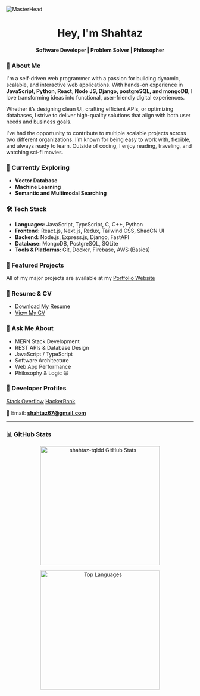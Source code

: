 ![MasterHead](https://res.cloudinary.com/dqyv780cz/image/upload/v1751217506/cover-min_kymtkj.jpg)

<h1 align="center">Hey, I'm Shahtaz</h1>
<h4 align="center">Software Developer | Problem Solver | Philosopher</h4>

### 👋 About Me

I'm a self-driven web programmer with a passion for building dynamic, scalable, and interactive web applications. With hands-on experience in **JavaScript, Python, React, Node JS, Django, postgreSQL, and mongoDB**, I love transforming ideas into functional, user-friendly digital experiences.

Whether it’s designing clean UI, crafting efficient APIs, or optimizing databases, I strive to deliver high-quality solutions that align with both user needs and business goals.

I've had the opportunity to contribute to multiple scalable projects across two different organizations. I’m known for being easy to work with, flexible, and always ready to learn. Outside of coding, I enjoy reading, traveling, and watching sci-fi movies.


### 🚀 Currently Exploring

- **Vector Database**
- **Machine Learning**
- **Semantic and Multimodal Searching**


### 🛠️ Tech Stack

- **Languages:** JavaScript, TypeScript, C, C++, Python
- **Frontend:** React.js, Next.js, Redux, Tailwind CSS, ShadCN UI
- **Backend:** Node.js, Express.js, Django, FastAPI
- **Database:** MongoDB, PostgreSQL, SQLite
- **Tools & Platforms:** Git, Docker, Firebase, AWS (Basics)
  

### 📂 Featured Projects

All of my major projects are available at my [Portfolio Website](https://shahtaz.dev/#projects)


### 📄 Resume & CV

- [Download My Resume](https://drive.google.com/file/d/1lV9dIwZU1Ede97Fao-GY1s3EjLPyjvO-)
- [View My CV](https://drive.google.com/file/d/1JuY8s0GFlqmSvGZwZ4KWu67Jo5W6tQN4/view?usp=sharing)
  

### 💬 Ask Me About

- MERN Stack Development
- REST APIs & Database Design
- JavaScript / TypeScript
- Software Architecture
- Web App Performance
- Philosophy & Logic 😄


### 🧠 Developer Profiles

[Stack Overflow](https://stackoverflow.com/users/15849894/shahtaz-rahman)
[HackerRank](https://www.hackerrank.com/shahtaz67)


📧 Email: **shahtaz67@gmail.com**

---

### 📊 GitHub Stats

<p align="center">
  <img src="https://github-readme-stats.vercel.app/api?username=shahtaz-tqldd&show_icons=true&locale=en&theme=default" width="320" alt="shahtaz-tqldd GitHub Stats" />
</p>

<p align="center">
  <img src="https://github-readme-stats.vercel.app/api/top-langs/?username=shahtaz-tqldd&layout=compact&theme=default" width="320" alt="Top Languages" />
</p>
